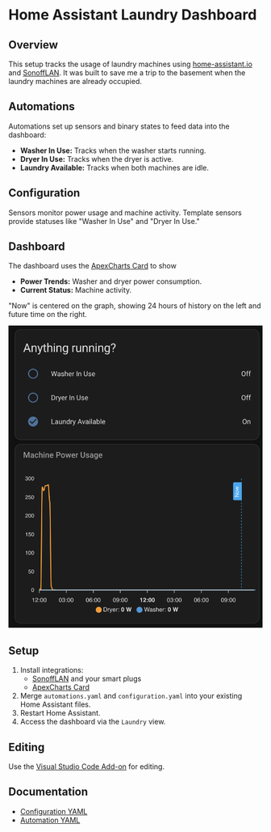 # Home Assistant Laundry Dashboard

## Overview
This setup tracks the usage of laundry machines using [home-assistant.io](https://www.home-assistant.io/) and [SonoffLAN](https://github.com/AlexxIT/SonoffLAN). It was built to save me a trip to the basement when the laundry machines are already occupied.

## Automations
Automations set up sensors and binary states to feed data into the dashboard:
- **Washer In Use:** Tracks when the washer starts running.
- **Dryer In Use:** Tracks when the dryer is active.
- **Laundry Available:** Tracks when both machines are idle.

## Configuration
Sensors monitor power usage and machine activity. Template sensors provide statuses like "Washer In Use" and "Dryer In Use."

## Dashboard
The dashboard uses the [ApexCharts Card](https://github.com/RomRider/apexcharts-card) to show
- **Power Trends:** Washer and dryer power consumption.
- **Current Status:** Machine activity.

"Now" is centered on the graph, showing 24 hours of history on the left and future time on the right.

<img src="img/cards.png" alt="Dashboard Cards" width="600">

## Setup
1. Install integrations:
   - [SonoffLAN](https://github.com/AlexxIT/SonoffLAN) and your smart plugs
   - [ApexCharts Card](https://github.com/RomRider/apexcharts-card)
2. Merge `automations.yaml` and `configuration.yaml` into your existing Home Assistant files.
3. Restart Home Assistant.
4. Access the dashboard via the `Laundry` view.

## Editing
Use the [Visual Studio Code Add-on](https://community.home-assistant.io/t/home-assistant-community-add-on-visual-studio-code/107863) for editing.

## Documentation
- [Configuration YAML](https://www.home-assistant.io/docs/configuration/yaml/)
- [Automation YAML](https://www.home-assistant.io/docs/automation/yaml/)
